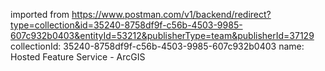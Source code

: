 imported from https://www.postman.com/v1/backend/redirect?type=collection&id=35240-8758df9f-c56b-4503-9985-607c932b0403&entityId=53212&publisherType=team&publisherId=37129
collectionId: 35240-8758df9f-c56b-4503-9985-607c932b0403
name: Hosted Feature Service - ArcGIS
